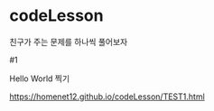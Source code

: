 # codeLesson

친구가 주는 문제를 하나씩 풀어보자



#1

Hello World 찍기

https://homenet12.github.io/codeLesson/TEST1.html


